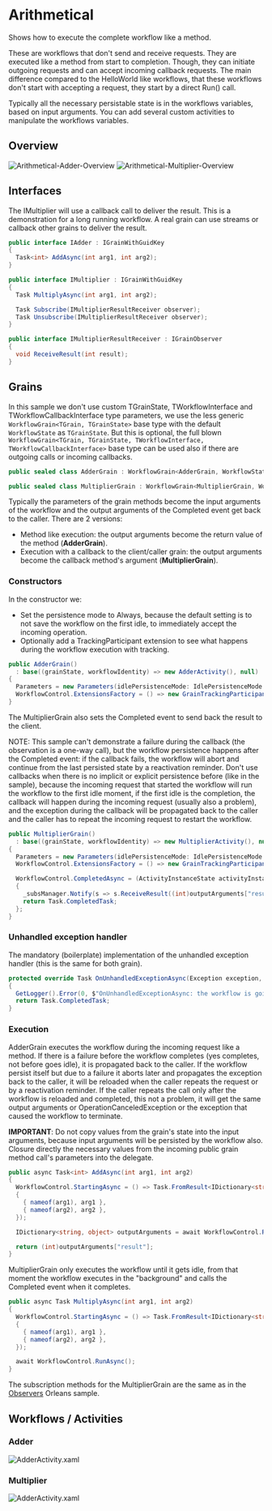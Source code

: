 # Arithmetical

Shows how to execute the complete workflow like a method.

These are workflows that don't send and receive requests. They are executed like a method from start to completion. Though, they can initiate outgoing requests and can accept incoming callback requests. The main difference compared to the HelloWorld like workflows, that these workflows don't start with accepting a request, they start by a direct Run() call.

Typically all the necessary persistable state is in the workflows variables, based on input arguments. You can add several custom activities to manipulate the workflows variables.

## Overview

![Arithmetical-Adder-Overview](https://raw.githubusercontent.com/OrleansContrib/Orleans.Activities/docs-master/docs/Arithmetical/Arithmetical-Adder-Overview.png)
![Arithmetical-Multiplier-Overview](https://raw.githubusercontent.com/OrleansContrib/Orleans.Activities/docs-master/docs/Arithmetical/Arithmetical-Multiplier-Overview.png)

## Interfaces

The IMultiplier will use a callback call to deliver the result. This is a demonstration for a long running workflow. A real grain can use streams or callback other grains to deliver the result.

```c#
public interface IAdder : IGrainWithGuidKey
{
  Task<int> AddAsync(int arg1, int arg2);
}

public interface IMultiplier : IGrainWithGuidKey
{
  Task MultiplyAsync(int arg1, int arg2);

  Task Subscribe(IMultiplierResultReceiver observer);
  Task Unsubscribe(IMultiplierResultReceiver observer);
}

public interface IMultiplierResultReceiver : IGrainObserver
{
  void ReceiveResult(int result);
}
```

## Grains

In this sample we don't use custom TGrainState, TWorkflowInterface and TWorkflowCallbackInterface type parameters, we use the less generic `WorkflowGrain<TGrain, TGrainState>` base type with the default `WorkflowState` as `TGrainState`. But this is optional, the full blown ` WorkflowGrain<TGrain, TGrainState, TWorkflowInterface, TWorkflowCallbackInterface>` base type can be used also if there are outgoing calls or incoming callbacks.

```c#
public sealed class AdderGrain : WorkflowGrain<AdderGrain, WorkflowState>, IAdder

public sealed class MultiplierGrain : WorkflowGrain<MultiplierGrain, WorkflowState>, IMultiplier
```

Typically the parameters of the grain methods become the input arguments of the workflow and the output arguments of the Completed event get back to the caller. There are 2 versions:

* Method like execution: the output arguments become the return value of the method (__AdderGrain__).
* Execution with a callback to the client/caller grain: the output arguments become the callback method's argument (__MultiplierGrain__).

### Constructors

In the constructor we:

* Set the persistence mode to Always, because the default setting is to not save the workflow on the first idle, to immediately accept the incoming operation.
* Optionally add a TrackingParticipant extension to see what happens during the workflow execution with tracking.

```c#
public AdderGrain()
  : base((grainState, workflowIdentity) => new AdderActivity(), null)
{
  Parameters = new Parameters(idlePersistenceMode: IdlePersistenceMode.Always);
  WorkflowControl.ExtensionsFactory = () => new GrainTrackingParticipant(GetLogger()).Yield();
}
```

The MultiplierGrain also sets the Completed event to send back the result to the client.

NOTE: This sample can't demonstrate a failure during the callback (the observation is a one-way call), but the workflow persistence happens after the Completed event: if the callback fails, the workflow will abort and continue from the last persisted state by a reactivation reminder. Don't use callbacks when there is no implicit or explicit persistence before (like in the sample), because the incoming request that started the workflow will run the workflow to the first idle moment, if the first idle is the completion, the callback will happen during the incoming request (usually also a problem), and the exception during the callback will be propagated back to the caller and the caller has to repeat the incoming request to restart the workflow.

```c#
public MultiplierGrain()
  : base((grainState, workflowIdentity) => new MultiplierActivity(), null)
{
  Parameters = new Parameters(idlePersistenceMode: IdlePersistenceMode.Always);
  WorkflowControl.ExtensionsFactory = () => new GrainTrackingParticipant(GetLogger()).Yield();

  WorkflowControl.CompletedAsync = (ActivityInstanceState activityInstanceState, IDictionary<string, object> outputArguments, Exception terminationException) =>
  {
    _subsManager.Notify(s => s.ReceiveResult((int)outputArguments["result"]));
    return Task.CompletedTask;
  };
}
```

### Unhandled exception handler

The mandatory (boilerplate) implementation of the unhandled exception handler (this is the same for both grain).

```c#
protected override Task OnUnhandledExceptionAsync(Exception exception, Activity source)
{
  GetLogger().Error(0, $"OnUnhandledExceptionAsync: the workflow is going to {Parameters.UnhandledExceptionAction}", exception);
  return Task.CompletedTask;
}
```

### Execution

AdderGrain executes the workflow during the incoming request like a method. If there is a failure before the workflow completes (yes completes, not before goes idle), it is propagated back to the caller. If the workflow persist itself but due to a failure it aborts later and propagates the exception back to the caller, it will be reloaded when the caller repeats the request or by a reactivation reminder. If the caller repeats the call only after the workflow is reloaded and completed, this not a problem, it will get the same output arguments or OperationCanceledException or the exception that caused the workflow to terminate.

__IMPORTANT__: Do not copy values from the grain's state into the input arguments, because input arguments will be persisted by the workflow also. Closure directly the necessary values from the incoming public grain method call's parameters into the delegate.

```c#
public async Task<int> AddAsync(int arg1, int arg2)
{
  WorkflowControl.StartingAsync = () => Task.FromResult<IDictionary<string, object>>(new Dictionary<string, object>()
  {
    { nameof(arg1), arg1 },
    { nameof(arg2), arg2 },
  });

  IDictionary<string, object> outputArguments = await WorkflowControl.RunToCompletionAsync();

  return (int)outputArguments["result"];
}
```

MultiplierGrain only executes the workflow until it gets idle, from that moment the workflow executes in the "background" and calls the Completed event when it completes.

```c#
public async Task MultiplyAsync(int arg1, int arg2)
{
  WorkflowControl.StartingAsync = () => Task.FromResult<IDictionary<string, object>>(new Dictionary<string, object>()
  {
    { nameof(arg1), arg1 },
    { nameof(arg2), arg2 },
  });

  await WorkflowControl.RunAsync();
}
```

The subscription methods for the MultiplierGrain are the same as in the [Observers](http://dotnet.github.io/orleans/Getting-Started-With-Orleans/Observers) Orleans sample.

## Workflows / Activities

### Adder

![AdderActivity.xaml](https://raw.githubusercontent.com/OrleansContrib/Orleans.Activities/docs-master/docs/Arithmetical/AdderActivity.png)

### Multiplier

![AdderActivity.xaml](https://raw.githubusercontent.com/OrleansContrib/Orleans.Activities/docs-master/docs/Arithmetical/MultiplierActivity.png)
